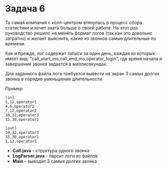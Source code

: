 # Задача 6

Та самая компания с колл-центром втянулась в процесс сбора статистики и хочет знать больше о своей работе. На этот раз руководство решило не менять формат логов (так как это довольно затратно) и желает выяснить, какие из звонков самые длительные по времени.

Как и прежде, лог содержит записи за один день, каждая из которых имеет вид: "call_start_ms,call_end_ms,operator_login", где время начала и завершения звонка задается в миллисекундах.

Для заданного файла лога требуется вывести на экран 3 самых долгих звонка в порядке уменьшения длительности.

Пример:
```
[in]
1,12,operator1
4,6,operator2
7,12,operator2
10,32,operator3
15,30,operator1

[out]
10,32,operator3
15,30,operator1
1,12,operator1
```

+ **Call.java** - структура одного звонка
+ **LogParser.java** - парсит логи из файлов
+ **Main** - выводит 3 самых долгих звонка